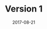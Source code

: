 ---
title: "Version 1"
description: "Lorem Ipsum Dolor Sit Amet"
date: "2017-08-21"
contact: "jgruen@mozilla.com"

product:
  -
    name: "Kommandr"
    icon: "./images/icon.svg"
    cta: "Get the Extension"
    primary:
      -
        title: "Kommandr"
        text: "Hundreds of simple commands, right at your fingertips."
        image: "./images/splash-screen.png"
    secondary:
      -
        title: "At your service"
        text: "Just start typing. Kommandr will start making suggestions. From screenshots, to notes, to bookmarks. Do at all with a few taps of the keyboard."
        image: "./images/splash-screen-2.png"
      -
        title: "Here Comes Everybody"
        text: "Integrate with all your favorite apps. Want a send a message with Facebook, or save a page to Evernote? We've got you covered?"
        image: "./images/splash-screen-3.png"
      -
        title: "Keep Connected"
        text: "Kommandr makes it easy to send sites and files to all your devices so they're there when you need them."
        image: "./images/splash-screen-4.png"
---